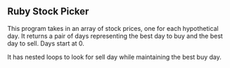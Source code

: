 ## Ruby Stock Picker

This program takes in an array of stock prices, one for each hypothetical day. It returns a pair of days representing the best day to buy and the best day to sell. Days start at 0.

It has nested loops to look for sell day while maintaining the best buy day.